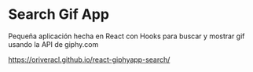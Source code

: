 # Search Gif App

Pequeña aplicación hecha en React con Hooks para buscar y mostrar gif usando la API de giphy.com

https://oriveracl.github.io/react-giphyapp-search/

